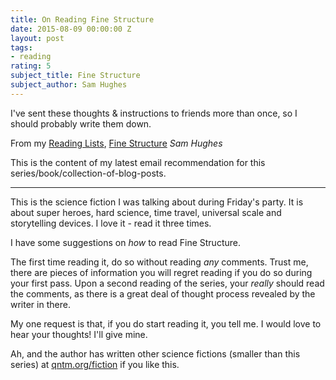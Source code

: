 ```yaml
---
title: On Reading Fine Structure
date: 2015-08-09 00:00:00 Z
layout: post
tags:
- reading
rating: 5
subject_title: Fine Structure
subject_author: Sam Hughes
---
```


I've sent these thoughts & instructions to friends more than once, so I should probably write them down.

From my [Reading Lists](/lists/reading), [Fine Structure](http://qntm.org/structure) _Sam Hughes_

This is the content of my latest email recommendation for this series/book/collection-of-blog-posts.

---

This is the science fiction I was talking about during Friday's party. It is about super heroes, hard science, time travel, universal scale and storytelling devices. I love it - read it three times.

I have some suggestions on _how_ to read Fine Structure.

The first time reading it, do so without reading _any_ comments. Trust me, there are pieces of information you will regret reading if you do so during your first pass. Upon a second reading of the series, your _really_ should read the comments, as there is a great deal of thought process revealed by the writer in there. 

My one request is that, if you do start reading it, you tell me. I would love to hear your thoughts! I'll give mine.

Ah, and the author has written other science fictions (smaller than this series) at [qntm.org/fiction](//qntm.org/fiction) if you like this.
